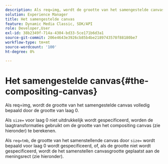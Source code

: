 ```yaml
---
description: Als req=img, wordt de grootte van het samengestelde canvas volledig bepaald door de grootte van laag 0.
solution: Experience Manager
title: Het samengestelde canvas
feature: Dynamic Media Classic, SDK/API
role: Developer,User
exl-id: 38b2349f-714a-4304-bd33-5ce171b6d3a1
source-git-commit: 206e4643e3926cb85b4be2189743578f88180be7
workflow-type: tm+mt
source-wordcount: '100'
ht-degree: 0%

---
```


# Het samengestelde canvas{#the-compositing-canvas}

Als req=img, wordt de grootte van het samengestelde canvas volledig bepaald door de grootte van laag 0.

Als `size=` voor laag 0 niet uitdrukkelijk wordt gespecificeerd, worden de laagtransformaties gebruikt om de grootte van het compositing canvas (zie hieronder) te berekenen.

Als `req=tmb`, de grootte van het samenstellende canvas door `size=` wordt bepaald voor laag 0 wordt gespecificeerd, of, als de grootte niet wordt gespecificeerd, wordt de het samenstellen canvasgrootte geplaatst aan de meningsrect (zie hieronder).
